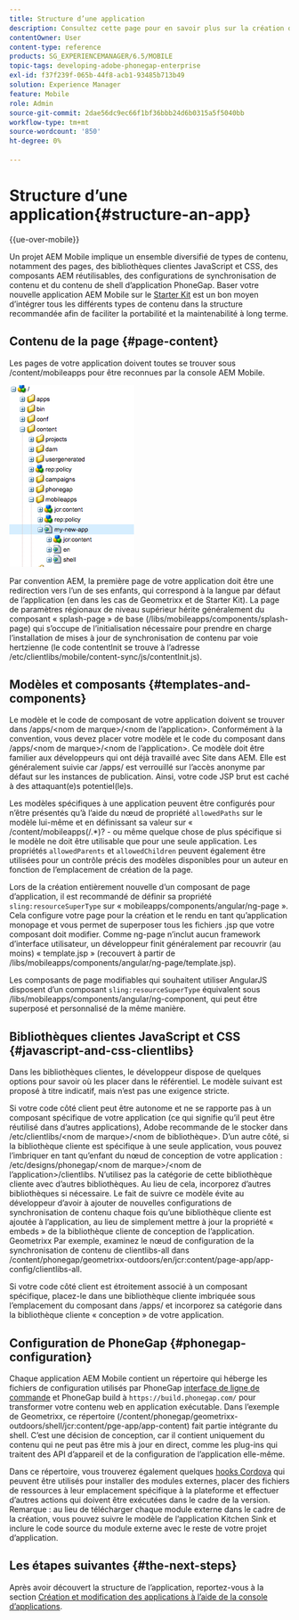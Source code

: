 ```yaml
---
title: Structure d’une application
description: Consultez cette page pour en savoir plus sur la création de la structure d’une application. Cette page décrit comment structurer les modèles et les composants, ainsi que des informations sur les bibliothèques clientes JavaScript et CSS.
contentOwner: User
content-type: reference
products: SG_EXPERIENCEMANAGER/6.5/MOBILE
topic-tags: developing-adobe-phonegap-enterprise
exl-id: f37f239f-065b-44f8-acb1-93485b713b49
solution: Experience Manager
feature: Mobile
role: Admin
source-git-commit: 2dae56dc9ec66f1bf36bbb24d6b0315a5f5040bb
workflow-type: tm+mt
source-wordcount: '850'
ht-degree: 0%

---
```


# Structure d’une application{#structure-an-app}

{{ue-over-mobile}}

Un projet AEM Mobile implique un ensemble diversifié de types de contenu, notamment des pages, des bibliothèques clientes JavaScript et CSS, des composants AEM réutilisables, des configurations de synchronisation de contenu et du contenu de shell d’application PhoneGap. Baser votre nouvelle application AEM Mobile sur le [Starter Kit](https://github.com/Adobe-Marketing-Cloud-Apps/aem-phonegap-starter-kit) est un bon moyen d’intégrer tous les différents types de contenu dans la structure recommandée afin de faciliter la portabilité et la maintenabilité à long terme.

## Contenu de la page {#page-content}

Les pages de votre application doivent toutes se trouver sous /content/mobileapps pour être reconnues par la console AEM Mobile.

![chlimage_1-52](assets/chlimage_1-52.png)

Par convention AEM, la première page de votre application doit être une redirection vers l’un de ses enfants, qui correspond à la langue par défaut de l’application (en dans les cas de Geometrixx et de Starter Kit). La page de paramètres régionaux de niveau supérieur hérite généralement du composant « splash-page » de base (/libs/mobileapps/components/splash-page) qui s’occupe de l’initialisation nécessaire pour prendre en charge l’installation de mises à jour de synchronisation de contenu par voie hertzienne (le code contentInit se trouve à l’adresse /etc/clientlibs/mobile/content-sync/js/contentInit.js).

## Modèles et composants {#templates-and-components}

Le modèle et le code de composant de votre application doivent se trouver dans /apps/&lt;nom de marque>/&lt;nom de l’application>. Conformément à la convention, vous devez placer votre modèle et le code du composant dans /apps/&lt;nom de marque>/&lt;nom de l’application>. Ce modèle doit être familier aux développeurs qui ont déjà travaillé avec Site dans AEM. Elle est généralement suivie car /apps/ est verrouillé sur l’accès anonyme par défaut sur les instances de publication. Ainsi, votre code JSP brut est caché à des attaquant(e)s potentiel(le)s.

Les modèles spécifiques à une application peuvent être configurés pour n’être présentés qu’à l’aide du nœud de propriété `allowedPaths` sur le modèle lui-même et en définissant sa valeur sur « /content/mobileapps(/.&ast;)? - ou même quelque chose de plus spécifique si le modèle ne doit être utilisable que pour une seule application. Les propriétés `allowedParents` et `allowedChildren` peuvent également être utilisées pour un contrôle précis des modèles disponibles pour un auteur en fonction de l’emplacement de création de la page.

Lors de la création entièrement nouvelle d’un composant de page d’application, il est recommandé de définir sa propriété `sling:resourceSuperType` sur « mobileapps/components/angular/ng-page ». Cela configure votre page pour la création et le rendu en tant qu’application monopage et vous permet de superposer tous les fichiers .jsp que votre composant doit modifier. Comme ng-page n’inclut aucun framework d’interface utilisateur, un développeur finit généralement par recouvrir (au moins) « template.jsp » (recouvert à partir de /libs/mobileapps/components/angular/ng-page/template.jsp).

Les composants de page modifiables qui souhaitent utiliser AngularJS disposent d’un composant `sling:resourceSuperType` équivalent sous /libs/mobileapps/components/angular/ng-component, qui peut être superposé et personnalisé de la même manière.

## Bibliothèques clientes JavaScript et CSS {#javascript-and-css-clientlibs}

Dans les bibliothèques clientes, le développeur dispose de quelques options pour savoir où les placer dans le référentiel. Le modèle suivant est proposé à titre indicatif, mais n’est pas une exigence stricte.

Si votre code côté client peut être autonome et ne se rapporte pas à un composant spécifique de votre application (ce qui signifie qu’il peut être réutilisé dans d’autres applications), Adobe recommande de le stocker dans /etc/clientlibs/&lt;nom de marque>/&lt;nom de bibliothèque>. D’un autre côté, si la bibliothèque cliente est spécifique à une seule application, vous pouvez l’imbriquer en tant qu’enfant du nœud de conception de votre application : /etc/designs/phonegap/&lt;nom de marque>/&lt;nom de l’application>/clientlibs. N’utilisez pas la catégorie de cette bibliothèque cliente avec d’autres bibliothèques. Au lieu de cela, incorporez d’autres bibliothèques si nécessaire. Le fait de suivre ce modèle évite au développeur d’avoir à ajouter de nouvelles configurations de synchronisation de contenu chaque fois qu’une bibliothèque cliente est ajoutée à l’application, au lieu de simplement mettre à jour la propriété « embeds » de la bibliothèque cliente de conception de l’application. Geometrixx Par exemple, examinez le nœud de configuration de la synchronisation de contenu de clientlibs-all dans /content/phonegap/geometrixx-outdoors/en/jcr:content/page-app/app-config/clientlibs-all.

Si votre code côté client est étroitement associé à un composant spécifique, placez-le dans une bibliothèque cliente imbriquée sous l’emplacement du composant dans /apps/ et incorporez sa catégorie dans la bibliothèque cliente « conception » de votre application.

## Configuration de PhoneGap {#phonegap-configuration}

Chaque application AEM Mobile contient un répertoire qui héberge les fichiers de configuration utilisés par PhoneGap [interface de ligne de commande](https://github.com/phonegap/phonegap-cli) et PhoneGap build à `https://build.phonegap.com/` pour transformer votre contenu web en application exécutable. Dans l’exemple de Geometrixx, ce répertoire (/content/phonegap/geometrixx-outdoors/shell/jcr:content/pge-app/app-content) fait partie intégrante du shell. C’est une décision de conception, car il contient uniquement du contenu qui ne peut pas être mis à jour en direct, comme les plug-ins qui traitent des API d’appareil et de la configuration de l’application elle-même.

Dans ce répertoire, vous trouverez également quelques [hooks Cordova](https://cordova.apache.org/docs/en/dev/guide/appdev/hooks/index.html#Hooks%20Guide) qui peuvent être utilisés pour installer des modules externes, placer des fichiers de ressources à leur emplacement spécifique à la plateforme et effectuer d’autres actions qui doivent être exécutées dans le cadre de la version. Remarque : au lieu de télécharger chaque module externe dans le cadre de la création, vous pouvez suivre le modèle de l’application Kitchen Sink et inclure le code source du module externe<!-- THIS URL IS 404 (https://github.com/blefebvre/aem-phonegap-kitchen-sink/tree/master/content/src/main/content/jcr_root/content/phonegap/kitchen-sink/shell/_jcr_content/pge-app/app-content/phonegap/plugins) --> avec le reste de votre projet d’application.

## Les étapes suivantes {#the-next-steps}

Après avoir découvert la structure de l’application, reportez-vous à la section [Création et modification des applications à l’aide de la console d’applications](/help/mobile/phonegap-apps-console.md).
